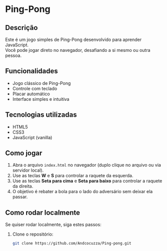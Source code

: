 # Ping-Pong

## Descrição

Este é um jogo simples de Ping-Pong desenvolvido para aprender JavaScript.  
Você pode jogar direto no navegador, desafiando a si mesmo ou outra pessoa.

## Funcionalidades

- Jogo clássico de Ping-Pong
- Controle com teclado
- Placar automático
- Interface simples e intuitiva

## Tecnologias utilizadas

- HTML5
- CSS3
- JavaScript (vanilla)

## Como jogar

1. Abra o arquivo `index.html` no navegador (duplo clique no arquivo ou via servidor local).  
2. Use as teclas **W** e **S** para controlar a raquete da esquerda.  
3. Use as teclas **Seta para cima** e **Seta para baixo** para controlar a raquete da direita.  
4. O objetivo é rebater a bola para o lado do adversário sem deixar ela passar.

## Como rodar localmente

Se quiser rodar localmente, siga estes passos:

1. Clone o repositório:  
   ```bash
   git clone https://github.com/Andcocuzza/Ping-pong.git

